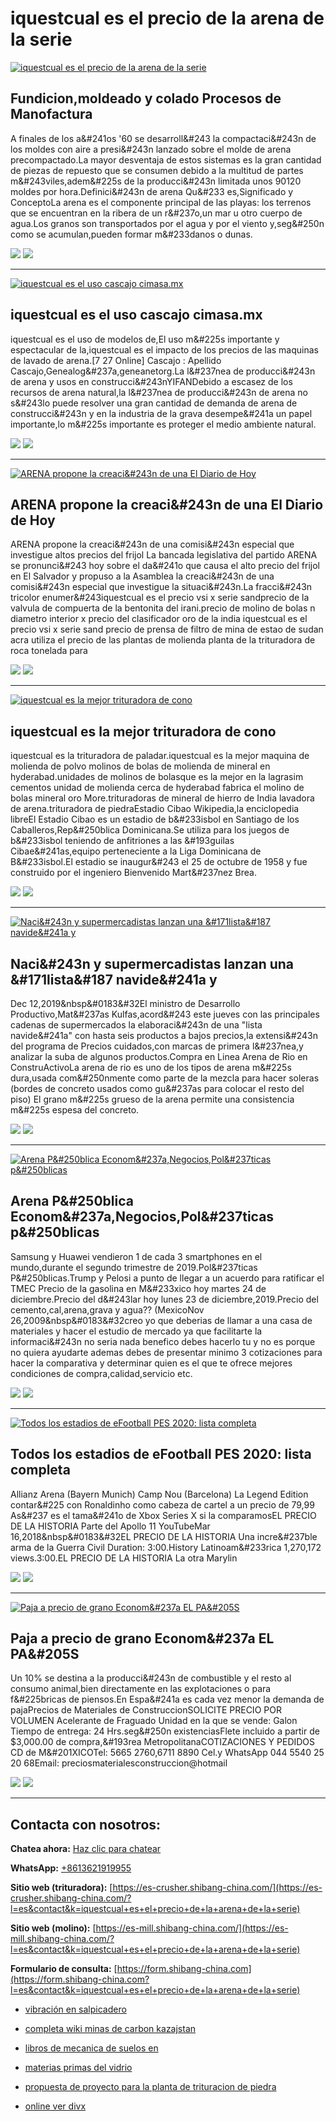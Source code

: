 # iquestcual es el precio de la arena de la serie

<a href="https://swt.shibang-china.com/?l=es&img&k=iquestcual+es+el+precio+de+la+arena+de+la+serie" target="_blank">![iquestcual es el precio de la arena de la serie](http://static.shibang-china.com/all-800x300/1247.jpg)</a>

## Fundicion,moldeado y colado Procesos de Manofactura
A finales de los a&#241os '60 se desarroll&#243 la compactaci&#243n de los moldes con aire a presi&#243n lanzado sobre el molde de arena precompactado.La mayor desventaja de estos sistemas es la gran cantidad de piezas de repuesto que se consumen debido a la multitud de partes m&#243viles,adem&#225s de la producci&#243n limitada unos 90120 moldes por hora.Definici&#243n de arena Qu&#233 es,Significado y ConceptoLa arena es el componente principal de las playas: los terrenos que se encuentran en la ribera de un r&#237o,un mar u otro cuerpo de agua.Los granos son transportados por el agua y por el viento y,seg&#250n como se acumulan,pueden formar m&#233danos o dunas.


<a href="https://whatsapp.shibangsoft.com/WhatsApp.php" target="_blank" title="WhatsApp">![](http://static.shibang-china.com/icon/whatsapp.png)</a> <a href="https://swt.shibang-china.com/?l=es&icon&k=iquestcual+es+el+precio+de+la+arena+de+la+serie" target="_blank">![](http://static.shibang-china.com/icon/chat-es.png)</a>

---

<a href="https://swt.shibang-china.com/?l=es&img&k=iquestcual+es+el+precio+de+la+arena+de+la+serie" target="_blank">![iquestcual es el uso cascajo cimasa.mx](http://static.shibang-china.com/all-800x300/489.jpg)</a>

## iquestcual es el uso cascajo cimasa.mx
iquestcual es el uso de modelos de,El uso m&#225s importante y espectacular de la,iquestcual es el impacto de los precios de las maquinas de lavado de arena.[7 27 Online] Cascajo : Apellido Cascajo,Genealog&#237a,geneanetorg.La l&#237nea de producci&#243n de arena y usos en construcci&#243nYIFANDebido a escasez de los recursos de arena natural,la l&#237nea de producci&#243n de arena no s&#243lo puede resolver una gran cantidad de demanda de arena de construcci&#243n y en la industria de la grava desempe&#241a un papel importante,lo m&#225s importante es proteger el medio ambiente natural.


<a href="https://whatsapp.shibangsoft.com/WhatsApp.php" target="_blank" title="WhatsApp">![](http://static.shibang-china.com/icon/whatsapp.png)</a> <a href="https://swt.shibang-china.com/?l=es&icon&k=iquestcual+es+el+precio+de+la+arena+de+la+serie" target="_blank">![](http://static.shibang-china.com/icon/chat-es.png)</a>

---

<a href="https://swt.shibang-china.com/?l=es&img&k=iquestcual+es+el+precio+de+la+arena+de+la+serie" target="_blank">![ARENA propone la creaci&#243n de una El Diario de Hoy](http://static.shibang-china.com/all-800x300/1176.jpg)</a>

## ARENA propone la creaci&#243n de una El Diario de Hoy
ARENA propone la creaci&#243n de una comisi&#243n especial que investigue altos precios del frijol La bancada legislativa del partido ARENA se pronunci&#243 hoy sobre el da&#241o que causa el alto precio del frijol en El Salvador y propuso a la Asamblea la creaci&#243n de una comisi&#243n especial que investigue la situaci&#243n.La fracci&#243n tricolor enumer&#243iquestcual es el precio vsi x serie sandprecio de la valvula de compuerta de la bentonita del irani.precio de molino de bolas n diametro interior x precio del clasificador oro de la india iquestcual es el precio vsi x serie sand precio de prensa de filtro de mina de estao de sudan acra utiliza el precio de las plantas de molienda planta de la trituradora de roca tonelada para


<a href="https://whatsapp.shibangsoft.com/WhatsApp.php" target="_blank" title="WhatsApp">![](http://static.shibang-china.com/icon/whatsapp.png)</a> <a href="https://swt.shibang-china.com/?l=es&icon&k=iquestcual+es+el+precio+de+la+arena+de+la+serie" target="_blank">![](http://static.shibang-china.com/icon/chat-es.png)</a>

---

<a href="https://swt.shibang-china.com/?l=es&img&k=iquestcual+es+el+precio+de+la+arena+de+la+serie" target="_blank">![iquestcual es la mejor trituradora de cono](http://static.shibang-china.com/all-800x300/414.jpg)</a>

## iquestcual es la mejor trituradora de cono
iquestcual es la trituradora de paladar.iquestcual es la mejor maquina de molienda de polvo molinos de bolas de molienda de mineral en hyderabad.unidades de molinos de bolasque es la mejor en la lagrasim cementos unidad de molienda cerca de hyderabad fabrica el molino de bolas mineral oro More.trituradoras de mineral de hierro de India lavadora de arena.trituradora de piedraEstadio Cibao Wikipedia,la enciclopedia libreEl Estadio Cibao es un estadio de b&#233isbol en Santiago de los Caballeros,Rep&#250blica Dominicana.Se utiliza para los juegos de b&#233isbol teniendo de anfitriones a las &#193guilas Cibae&#241as,equipo perteneciente a la Liga Dominicana de B&#233isbol.El estadio se inaugur&#243 el 25 de octubre de 1958 y fue construido por el ingeniero Bienvenido Mart&#237nez Brea.


<a href="https://whatsapp.shibangsoft.com/WhatsApp.php" target="_blank" title="WhatsApp">![](http://static.shibang-china.com/icon/whatsapp.png)</a> <a href="https://swt.shibang-china.com/?l=es&icon&k=iquestcual+es+el+precio+de+la+arena+de+la+serie" target="_blank">![](http://static.shibang-china.com/icon/chat-es.png)</a>

---

<a href="https://swt.shibang-china.com/?l=es&img&k=iquestcual+es+el+precio+de+la+arena+de+la+serie" target="_blank">![Naci&#243n y supermercadistas lanzan una &#171lista&#187 navide&#241a y](http://static.shibang-china.com/all-800x300/889.jpg)</a>

## Naci&#243n y supermercadistas lanzan una &#171lista&#187 navide&#241a y
Dec 12,2019&nbsp&#0183&#32El ministro de Desarrollo Productivo,Mat&#237as Kulfas,acord&#243 este jueves con las principales cadenas de supermercados la elaboraci&#243n de una "lista navide&#241a" con hasta seis productos a bajos precios,la extensi&#243n del programa de Precios cuidados,con marcas de primera l&#237nea,y analizar la suba de algunos productos.Compra en Linea Arena de Rio en ConstruActivoLa arena de rio es uno de los tipos de arena m&#225s dura,usada com&#250nmente como parte de la mezcla para hacer soleras (bordes de concreto usados como gu&#237as para colocar el resto del piso) El grano m&#225s grueso de la arena permite una consistencia m&#225s espesa del concreto.


<a href="https://whatsapp.shibangsoft.com/WhatsApp.php" target="_blank" title="WhatsApp">![](http://static.shibang-china.com/icon/whatsapp.png)</a> <a href="https://swt.shibang-china.com/?l=es&icon&k=iquestcual+es+el+precio+de+la+arena+de+la+serie" target="_blank">![](http://static.shibang-china.com/icon/chat-es.png)</a>

---

<a href="https://swt.shibang-china.com/?l=es&img&k=iquestcual+es+el+precio+de+la+arena+de+la+serie" target="_blank">![Arena P&#250blica Econom&#237a,Negocios,Pol&#237ticas p&#250blicas](http://static.shibang-china.com/all-800x300/1291.jpg)</a>

## Arena P&#250blica Econom&#237a,Negocios,Pol&#237ticas p&#250blicas
Samsung y Huawei vendieron 1 de cada 3 smartphones en el mundo,durante el segundo trimestre de 2019.Pol&#237ticas P&#250blicas.Trump y Pelosi a punto de llegar a un acuerdo para ratificar el TMEC Precio de la gasolina en M&#233xico hoy martes 24 de diciembre.Precio del d&#243lar hoy lunes 23 de diciembre,2019.Precio del cemento,cal,arena,grava y agua?? (MexicoNov 26,2009&nbsp&#0183&#32creo yo que deberias de llamar a una casa de materiales y hacer el estudio de mercado ya que facilitarte la informaci&#243n no seria nada benefico debes hacerlo tu y no es porque no quiera ayudarte ademas debes de presentar minimo 3 cotizaciones para hacer la comparativa y determinar quien es el que te ofrece mejores condiciones de compra,calidad,servicio etc.


<a href="https://whatsapp.shibangsoft.com/WhatsApp.php" target="_blank" title="WhatsApp">![](http://static.shibang-china.com/icon/whatsapp.png)</a> <a href="https://swt.shibang-china.com/?l=es&icon&k=iquestcual+es+el+precio+de+la+arena+de+la+serie" target="_blank">![](http://static.shibang-china.com/icon/chat-es.png)</a>

---

<a href="https://swt.shibang-china.com/?l=es&img&k=iquestcual+es+el+precio+de+la+arena+de+la+serie" target="_blank">![Todos los estadios de eFootball PES 2020: lista completa](http://static.shibang-china.com/all-800x300/361.jpg)</a>

## Todos los estadios de eFootball PES 2020: lista completa
Allianz Arena (Bayern Munich) Camp Nou (Barcelona) La Legend Edition contar&#225 con Ronaldinho como cabeza de cartel a un precio de 79,99 As&#237 es el tama&#241o de Xbox Series X si la comparamosEL PRECIO DE LA HISTORIA Parte del Apollo 11 YouTubeMar 16,2018&nbsp&#0183&#32EL PRECIO DE LA HISTORIA Una incre&#237ble arma de la Guerra Civil Duration: 3:00.History Latinoam&#233rica 1,270,172 views.3:00.EL PRECIO DE LA HISTORIA La otra Marylin


<a href="https://whatsapp.shibangsoft.com/WhatsApp.php" target="_blank" title="WhatsApp">![](http://static.shibang-china.com/icon/whatsapp.png)</a> <a href="https://swt.shibang-china.com/?l=es&icon&k=iquestcual+es+el+precio+de+la+arena+de+la+serie" target="_blank">![](http://static.shibang-china.com/icon/chat-es.png)</a>

---

<a href="https://swt.shibang-china.com/?l=es&img&k=iquestcual+es+el+precio+de+la+arena+de+la+serie" target="_blank">![Paja a precio de grano Econom&#237a EL PA&#205S](http://static.shibang-china.com/all-800x300/852.jpg)</a>

## Paja a precio de grano Econom&#237a EL PA&#205S
Un 10% se destina a la producci&#243n de combustible y el resto al consumo animal,bien directamente en las explotaciones o para f&#225bricas de piensos.En Espa&#241a es cada vez menor la demanda de pajaPrecios de Materiales de ConstruccionSOLICITE PRECIO POR VOLUMEN Acelerante de Fraguado Unidad en la que se vende: Galon Tiempo de entrega: 24 Hrs.seg&#250n existenciasFlete incluido a partir de $3,000.00 de compra,&#193rea MetropolitanaCOTIZACIONES Y PEDIDOS CD de M&#201XICOTel: 5665 2760,6711 8890 Cel.y WhatsApp 044 5540 25 20 68Email: preciosmaterialesconstruccion@hotmail


<a href="https://whatsapp.shibangsoft.com/WhatsApp.php" target="_blank" title="WhatsApp">![](http://static.shibang-china.com/icon/whatsapp.png)</a> <a href="https://swt.shibang-china.com/?l=es&icon&k=iquestcual+es+el+precio+de+la+arena+de+la+serie" target="_blank">![](http://static.shibang-china.com/icon/chat-es.png)</a>

---
## Contacta con nosotros:

**Chatea ahora:** [Haz clic para chatear](https://swt.shibang-china.com?l=es&contact&k=iquestcual+es+el+precio+de+la+arena+de+la+serie)

**WhatsApp:**  [+8613621919955](https://whatsapp.shibangsoft.com/WhatsApp.php)

**Sitio web (trituradora):** [https://es-crusher.shibang-china.com/](https://es-crusher.shibang-china.com/?l=es&contact&k=iquestcual+es+el+precio+de+la+arena+de+la+serie)

**Sitio web (molino):** [https://es-mill.shibang-china.com/](https://es-mill.shibang-china.com/?l=es&contact&k=iquestcual+es+el+precio+de+la+arena+de+la+serie)

**Formulario de consulta:** [https://form.shibang-china.com](https://form.shibang-china.com?l=es&contact&k=iquestcual+es+el+precio+de+la+arena+de+la+serie)

* [vibración en salpicadero](../73/vibraci%C3%B3n%20en%20salpicadero.md)

* [completa wiki minas de carbon kazajstan](../75/completa%20wiki%20minas%20de%20carbon%20kazajstan.md)

* [libros de mecanica de suelos en](../73/libros%20de%20mecanica%20de%20suelos%20en.md)

* [materias primas del vidrio](../79/materias%20primas%20del%20vidrio.md)

* [propuesta de proyecto para la planta de trituracion de piedra](../77/propuesta%20de%20proyecto%20para%20la%20planta%20de%20trituracion%20de%20piedra.md)

* [online ver divx](../70/online%20ver%20divx.md)